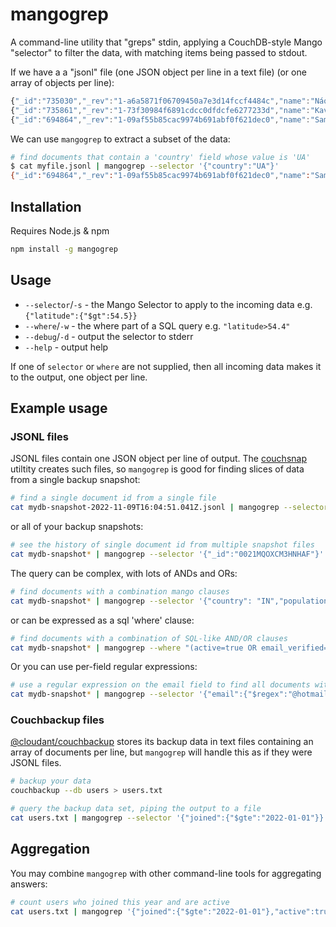 # mangogrep

A command-line utility that "greps" stdin, applying a CouchDB-style Mango "selector" to filter the data, with matching items being passed to stdout.

If we have a a "jsonl" file (one JSON object per line in a text file) (or one array of objects per line):

```js
{"_id":"735030","_rev":"1-a6a5871f06709450a7e3d14fccf4484c","name":"Náousa","latitude":40.62944,"longitude":22.06806,"country":"GR","population":19887,"timezone":"Europe/Athens","_revisions":{"start":1,"ids":["a6a5871f06709450a7e3d14fccf4484c"]}}
{"_id":"735861","_rev":"1-73f30984f6891cdcc0dfdcfe6277233d","name":"Kavála","latitude":40.93959,"longitude":24.40687,"country":"GR","population":54027,"timezone":"Europe/Athens","_revisions":{"start":1,"ids":["73f30984f6891cdcc0dfdcfe6277233d"]}}
{"_id":"694864","_rev":"1-09af55b85cac9974b691abf0f621dec0","name":"Sambir","latitude":49.5183,"longitude":23.19752,"country":"UA","population":35197,"timezone":"Europe/Kiev","_revisions":{"start":1,"ids":["09af55b85cac9974b691abf0f621dec0"]}}
```

We can use `mangogrep` to extract a subset of the data:

```sh
# find documents that contain a 'country' field whose value is 'UA'
$ cat myfile.jsonl | mangogrep --selector '{"country":"UA"}'
{"_id":"694864","_rev":"1-09af55b85cac9974b691abf0f621dec0","name":"Sambir","latitude":49.5183,"longitude":23.19752,"country":"UA","population":35197,"timezone":"Europe/Kiev","_revisions":{"start":1,"ids":["09af55b85cac9974b691abf0f621dec0"]}}
```

## Installation

Requires Node.js & npm

```sh
npm install -g mangogrep
```

## Usage

- `--selector`/`-s` - the Mango Selector to apply to the incoming data e.g. `{"latitude":{"$gt":54.5}}`
- `--where`/`-w` - the where part of a SQL query e.g. `"latitude>54.4"`
- `--debug`/`-d` - output the selector to stderr
- `--help` - output help

If one of  `selector` or `where` are not supplied, then all incoming data makes it to the output, one object per line.

## Example usage

### JSONL files

JSONL files contain one JSON object per line of output. The [couchsnap](https://www.npmjs.com/package/couchsnap) utiltity creates such files, so `mangogrep` is good for finding slices of data from a single backup snapshot:

```sh
# find a single document id from a single file
cat mydb-snapshot-2022-11-09T16:04:51.041Z.jsonl | mangogrep --selector '{"_id":"0021MQOXCM3HNHAF"}'
```

or all of your backup snapshots:

```sh
# see the history of single document id from multiple snapshot files
cat mydb-snapshot* | mangogrep --selector '{"_id":"0021MQOXCM3HNHAF"}'
```

The query can be complex, with lots of ANDs and ORs:

```sh
# find documents with a combination mango clauses
cat mydb-snapshot* | mangogrep --selector '{"country": "IN","population":{"$gt":5000000}}'
```

or can be expressed as a sql 'where' clause:

```sh
# find documents with a combination of SQL-like AND/OR clauses
cat mydb-snapshot* | mangogrep --where "(active=true OR email_verified=true) AND email='lydia.gordon@hotmail.com'"
```

Or you can use per-field regular expressions:

```sh
# use a regular expression on the email field to find all documents with hotmail email fields
cat mydb-snapshot* | mangogrep --selector '{"email":{"$regex":"@hotmail"}}'
```

### Couchbackup files

[@cloudant/couchbackup](https://www.npmjs.com/package/@cloudant/couchbackup) stores its backup data in text files containing an array of documents per line, but `mangogrep` will handle this as if they were JSONL files.

```sh
# backup your data
couchbackup --db users > users.txt

# query the backup data set, piping the output to a file
cat users.txt | mangogrep --selector '{"joined":{"$gte":"2022-01-01"}}' > 2022_users.jsonl
```

## Aggregation

You may combine `mangogrep` with other command-line tools for aggregating answers:

```sh
# count users who joined this year and are active
cat users.txt | mangogrep '{"joined":{"$gte":"2022-01-01"},"active":true}' | wc -l
```
